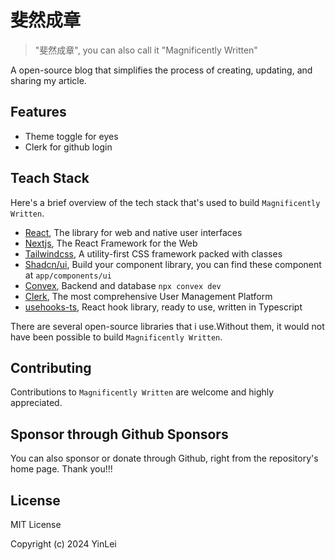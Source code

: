 # 斐然成章

> "斐然成章", you can also call it "Magnificently Written"

A open-source blog that simplifies the process of creating, updating, and sharing my article.

## Features

- Theme toggle for eyes
- Clerk for github login

## Teach Stack

Here's a brief overview of the tech stack that's used to build `Magnificently Written`.

- [React](https://react.dev/), The library for web and native user interfaces
- [Nextjs](https://nextjs.org/), The React Framework for the Web
- [Tailwindcss](https://tailwindcss.com/), A utility-first CSS framework packed with classes
- [Shadcn/ui](https://ui.shadcn.com/), Build your component library, you can find these component at `app/components/ui`
- [Convex](https://www.convex.dev/), Backend and database `npx convex dev`
- [Clerk](https://clerk.com/), The most comprehensive User Management Platform
- [usehooks-ts](https://usehooks-ts.com/), React hook library, ready to use, written in Typescript

There are several open-source libraries that i use.Without them, it would not have been possible to build `Magnificently Written`.

## Contributing

Contributions to `Magnificently Written` are welcome and highly appreciated.

## Sponsor through Github Sponsors

You can also sponsor or donate through Github, right from the repository's home page. Thank you!!!

## License

MIT License

Copyright (c) 2024 YinLei